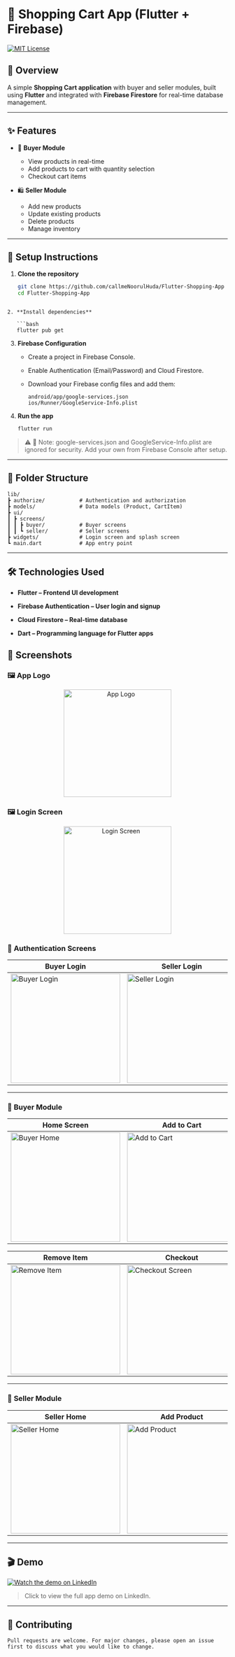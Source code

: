 # 🛒 Shopping Cart App (Flutter + Firebase)

[![MIT License](https://img.shields.io/badge/license-MIT-green)](LICENSE)

## 📱 Overview

A simple **Shopping Cart application** with buyer and seller modules, built using **Flutter** and integrated with **Firebase Firestore** for real-time database management.

---

## ✨ Features

- 👤 **Buyer Module**
  - View products in real-time
  - Add products to cart with quantity selection
  - Checkout cart items

- 🛍️ **Seller Module**
  - Add new products
  - Update existing products
  - Delete products
  - Manage inventory

---

## 🚀 Setup Instructions

1. **Clone the repository**

   ```bash
   git clone https://github.com/callmeNoorulHuda/Flutter-Shopping-App
   cd Flutter-Shopping-App

```

2. **Install dependencies**

   ```bash
   flutter pub get
   ```

3. **Firebase Configuration**

    * Create a project in Firebase Console.
    * Enable Authentication (Email/Password) and Cloud Firestore.
    * Download your Firebase config files and add them:

      ```
      android/app/google-services.json
      ios/Runner/GoogleService-Info.plist
      ```

4. **Run the app**

   ```bash
   flutter run
   ```

> ⚠️ 🔑 Note: google-services.json and GoogleService-Info.plist are ignored for security. Add your own from Firebase Console after setup.
---

## 📂 Folder Structure

```
lib/
┣ authorize/           # Authentication and authorization       
┣ models/              # Data models (Product, CartItem)
┣ ui/
┃ ┣ screens/
┃ ┃ ┣ buyer/           # Buyer screens
┃ ┃ ┗ seller/          # Seller screens
┣ widgets/             # Login screen and splash screen
┗ main.dart            # App entry point
```

---

## 🛠️ Technologies Used
- **Flutter – Frontend UI development**

- **Firebase Authentication – User login and signup**

- **Cloud Firestore – Real-time database**

- **Dart – Programming language for Flutter apps**

## 📸 Screenshots

### 🖼️ **App Logo**

<p align="center">
  <img src="assets/screenshots/app_logo.jpg" alt="App Logo" width="246"/>
</p>

### 🖼️ **Login Screen**
<p align="center">
  <img src="assets/screenshots/login_screen.jpg" alt="Login Screen" width="246"/>
</p>

### 🔑 **Authentication Screens**

| Buyer Login                                                                   | Seller Login                                                                    |
|-------------------------------------------------------------------------------|---------------------------------------------------------------------------------|
| <img src="assets/screenshots/buyer_login.jpg" alt="Buyer Login" width="250"/> | <img src="assets/screenshots/seller_login.jpg" alt="Seller Login" width="250"/> |

---

### 🛒 **Buyer Module**

| Home Screen                                                                 | Add to Cart                                                                   | Cart Screen                                                                   |
|-----------------------------------------------------------------------------|-------------------------------------------------------------------------------|-------------------------------------------------------------------------------|
| <img src="assets/screenshots/buyer_home.jpg" alt="Buyer Home" width="250"/> | <img src="assets/screenshots/add_to_cart.jpg" alt="Add to Cart" width="250"/> | <img src="assets/screenshots/cart_screen.jpg" alt="Cart Screen" width="250"/> |

| Remove Item                                                                   | Checkout                                                                              | Checkout Complete                                                                 |
|-------------------------------------------------------------------------------|---------------------------------------------------------------------------------------|-----------------------------------------------------------------------------------|
| <img src="assets/screenshots/remove_item.jpg" alt="Remove Item" width="250"/> | <img src="assets/screenshots/checkout_screen.jpg" alt="Checkout Screen" width="250"/> | <img src="assets/screenshots/checkout_done.jpg" alt="Checkout Done" width="250"/> |

---

### 🏪 **Seller Module**

| Seller Home                                                                   | Add Product                                                                   | Edit Product                                                                    |
|-------------------------------------------------------------------------------|-------------------------------------------------------------------------------|---------------------------------------------------------------------------------|
| <img src="assets/screenshots/seller_home.jpg" alt="Seller Home" width="250"/> | <img src="assets/screenshots/add_product.jpg" alt="Add Product" width="250"/> | <img src="assets/screenshots/edit_product.jpg" alt="Edit Product" width="250"/> |

---


## 🎬 Demo

[![Watch the demo on LinkedIn](https://img.shields.io/badge/Watch%20Demo-LinkedIn-blue?logo=linkedin)](https://www.linkedin.com/posts/noor-ul-huda19_flutter-firebase-mobiledevelopment-activity-7348298372241330178-zPBh?utm_source=social_share_send&utm_medium=android_app&rcm=ACoAADPbO1UBX_Q9ScUgZgE4SmH6DYuAsFsH6As&utm_campaign=copy_link)

> Click to view the full app demo on LinkedIn.

---

## 🤝 Contributing

```
Pull requests are welcome. For major changes, please open an issue first to discuss what you would like to change.
```

